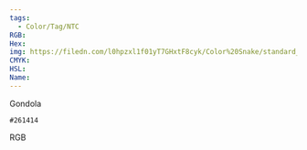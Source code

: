```yaml
---
tags:
  - Color/Tag/NTC
RGB:
Hex:
img: https://filedn.com/l0hpzxl1f01yT7GHxtF8cyk/Color%20Snake/standard_csv_to_svg/261414.svg
CMYK:
HSL:
Name:
---
```

Gondola
```palette
#261414
```
RGB
